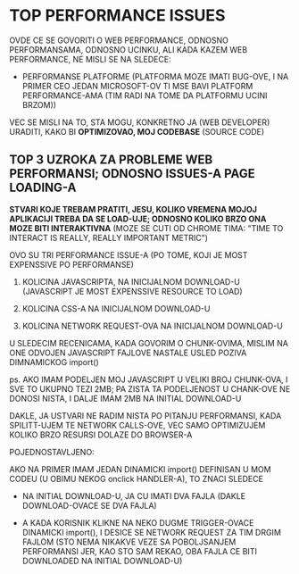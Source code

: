 # TOP PERFORMANCE ISSUES

OVDE CE SE GOVORITI O WEB PERFORMANCE, ODNOSNO PERFORMANSAMA, ODNOSNO UCINKU, ALI KADA KAZEM WEB PERFORMANCE, NE MISLI SE NA SLEDECE:

- PERFORMANSE PLATFORME (PLATFORMA MOZE IMATI BUG-OVE, I NA PRIMER CEO JEDAN MICROSOFT-OV TI MSE BAVI PLATFORM PERFORMANCE-AMA (TIM RADI NA TOME DA PLATFORMU UCINI BRZOM))

VEC SE MISLI NA TO, STA MOGU, KONKRETNO JA (WEB DEVELOPER) URADITI, KAKO BI **OPTIMIZOVAO, MOJ CODEBASE** (SOURCE CODE)

## TOP 3 UZROKA ZA PROBLEME WEB PERFORMANSI; ODNOSNO ISSUES-A PAGE LOADING-A

**STVARI KOJE TREBAM PRATITI, JESU, KOLIKO VREMENA MOJOJ APLIKACIJI TREBA DA SE LOAD-UJE; ODNOSNO KOLIKO BRZO ONA MOZE BITI INTERAKTIVNA** (MOZE SE CUTI OD CHROME TIMA: "TIME TO INTERACT IS REALLY, REALLY IMPORTANT METRIC")

OVO SU TRI PERFORMANCE ISSUE-A (PO TOME, KOJI JE MOST EXPENSSIVE PO PERFORMANSE)

1. KOLICINA JAVASCRIPTA, NA INICIJALNOM DOWNLOAD-U (JAVASCRIPT JE MOST EXPENSSIVE RESOURCE TO LOAD)

2. KOLICINA CSS-A NA INICIJALNOM DOWNLOAD-U

3. KOLICINA NETWORK REQUEST-OVA NA INICIJALNOM DOWNLOAD-U

U SLEDECIM RECENICAMA, KADA GOVORIM O CHUNK-OVIMA, MISLIM NA ONE ODVOJEN JAVASCRIPT FAJLOVE NASTALE USLED POZIVA DIMNAMICKOG import()

ps. AKO IMAM PODELJEN MOJ JAVASCRIPT U VELIKI BROJ CHUNK-OVA, I SVE TO UKUPNO TEZI 2MB; PA ZISTA TA PODELJENOST U CHANK-OVE NE DONOSI NISTA, I DALJE IMAM 2MB NA INITIAL DOWNLOAD-U

DAKLE, JA USTVARI NE RADIM NISTA PO PITANJU PERFORMANSI, KADA SPILITT-UJEM TE NETWORK CALLS-OVE, VEC SAMO OPTIMIZUJEM KOLIKO BRZO RESURSI DOLAZE DO BROWSER-A

POJEDNOSTAVLJENO:

AKO NA PRIMER IMAM JEDAN DINAMICKI import() DEFINISAN U MOM CODEU (U OBIMU NEKOG onclick HANDLER-A), TO ZNACI SLEDECE

- NA INITIAL DOWNLOAD-U, JA CU IMATI DVA FAJLA (DAKLE DOWNLOAD-OVACE SE DVA FAJLA)

- A KADA KORISNIK KLIKNE NA NEKO DUGME TRIGGER-OVACE DINAMICKI import(), I DESICE SE NETWORK REQUEST ZA TIM DRGIM FAJLOM (STO NEMA NIKAKVE VEZE SA POBOLJSANJEM PERFORMANSI JER, KAO STO SAM REKAO, OBA FAJLA CE BITI DOWNLOADED NA INITIAL DOWNLOAD-U)